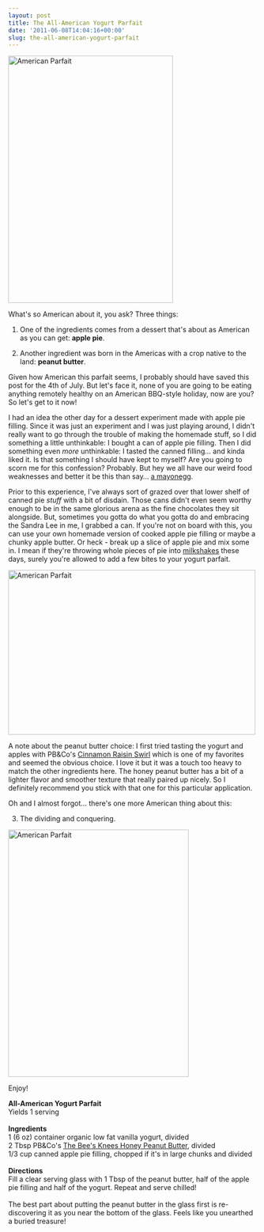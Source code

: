 ```yaml
---
layout: post
title: The All-American Yogurt Parfait
date: '2011-06-08T14:04:16+00:00'
slug: the-all-american-yogurt-parfait
---
```

<a href="http://www.flickr.com/photos/kstar810/5812009753/" title="American Parfait by kstar810, on Flickr"><img src="http://farm3.static.flickr.com/2282/5812009753_3e53030e9f.jpg" width="333" height="500" alt="American Parfait"></a>

What's so American about it, you ask? Three things:

1) One of the ingredients comes from a dessert that's about as American as you can get: <strong>apple pie</strong>.

2) Another ingredient was born in the Americas with a crop native to the land: <strong>peanut butter</strong>.

Given how American this parfait seems, I probably should have saved this post for the 4th of July. But let's face it, none of you are going to be eating anything remotely healthy on an American BBQ-style holiday, now are you? So let's get to it now!

I had an idea the other day for a dessert experiment made with apple pie filling. Since it was just an experiment and I was just playing around, I didn't really want to go through the trouble of making the homemade stuff, so I did something a little unthinkable: I bought a can of apple pie filling. Then I did something even <em>more</em> unthinkable: I tasted the canned filling… and kinda liked it. Is that something I should have kept to myself? Are you going to scorn me for this confession? Probably. But hey we all have our weird food weaknesses and better it be this than say… <a href="http://watchwhatyoueat.tv/delicious-snack">a mayonegg</a>.

Prior to this experience, I've always sort of grazed over that lower shelf of canned pie <em>stuff</em> with a bit of disdain. Those cans didn't even seem worthy enough to be in the same glorious arena as the fine chocolates they sit alongside. But, sometimes you gotta do what you gotta do and embracing the Sandra Lee in me, I grabbed a can. If you're not on board with this, you can use your own homemade version of cooked apple pie filling or maybe a chunky apple butter. Or heck - break up a slice of apple pie and mix some in. I mean if they're throwing whole pieces of pie into <a href="http://www.grouprecipes.com/42707/apple-pie-milk-shake.html">milkshakes</a> these days, surely you're allowed to add a few bites to your yogurt parfait.

<a href="http://www.flickr.com/photos/kstar810/5812574710/" title="American Parfait by kstar810, on Flickr"><img src="http://farm4.static.flickr.com/3137/5812574710_b10db427bf.jpg" width="500" height="333" alt="American Parfait"></a>

A note about the peanut butter choice: I first tried tasting the yogurt and apples with PB&Co's <a href="http://ilovepeanutbutter.com/cinnamonrasinswirl.html">Cinnamon Raisin Swirl</a> which is one of my favorites and seemed the obvious choice. I love it but it was a touch too heavy to match the other ingredients here. The honey peanut butter has a bit of a lighter flavor and smoother texture that really paired up nicely. So I definitely recommend you stick with that one for this particular application. 

Oh and I almost forgot… there's one more American thing about this:

3) The dividing and conquering. 

<a href="http://www.flickr.com/photos/kstar810/5812010197/" title="American Parfait by kstar810, on Flickr"><img src="http://farm4.static.flickr.com/3411/5812010197_dc863ab415.jpg" width="365" height="500" alt="American Parfait"></a>

Enjoy!

<div class="recipe">
<strong>All-American Yogurt Parfait</strong><br>
Yields 1 serving<br>
<br>
<strong>Ingredients</strong><br>
1 (6 oz) container organic low fat vanilla yogurt, divided<br>
2 Tbsp PB&Co's <a href="http://ilovepeanutbutter.com/index.php/peanut-butter-1/thebeesknees.html">The Bee's Knees Honey Peanut Butter</a>, divided<br>
1/3 cup canned apple pie filling, chopped if it's in large chunks and divided<br>
<br>
<strong>Directions</strong><br>
Fill a clear serving glass with 1 Tbsp of the peanut butter, half of the apple pie filling and half of the yogurt. Repeat and serve chilled!<br>
<br>
The best part about putting the peanut butter in the glass first is re-discovering it as you near the bottom of the glass. Feels like you unearthed a buried treasure!
</div>

